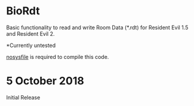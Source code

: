# BioRdt
Basic functionality to read and write Room Data (*.rdt) for Resident Evil 1.5 and Resident Evil 2.

*Currently untested

[nosysfile](https://github.com/MeganGrass/nosysfile) is required to compile this code.

# 5 October 2018
Initial Release
